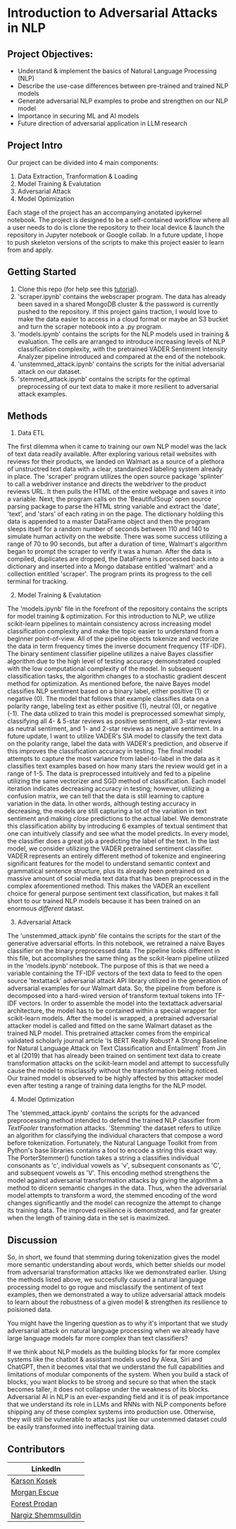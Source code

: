 # Introduction to Adversarial Attacks in NLP


## Project Objectives:
* Understand & implement the basics of Natural Language Processing (NLP) 
* Describe the use-case differences between pre-trained and trained NLP models
* Generate adversarial NLP examples to probe and strengthen on our NLP model
* Importance in securing ML and AI models
* Future direction of adversarial application in LLM research

## Project Intro
Our project can be divided into 4 main components:
1. Data Extraction, Tranformation & Loading
2. Model Training & Evalutation
3. Adversarial Attack 
4. Model Optimization

Each stage of the project has an accompanying anotated ipykernel notebook. The project is designed to be a self-contained workflow where all a user needs to do is clone the repository to their local device & launch the repository in Jupyter notebook or Google collab. In a future update, I hope to push skeleton versions of the scripts to make this project easier to learn from and apply. 

## Getting Started
1. Clone this repo (for help see this [tutorial](https://help.github.com/articles/cloning-a-repository/)).
2. 'scraper.ipynb' contains the webscraper program. The data has already been saved in a shared MongoDB cluster & the password is currently pushed to the repository. If this project gains traction, I would love to make the data easier to access in a cloud format or maybe an S3 bucket and turn the scraper notebook into a .py program. 
3. 'models.ipynb' contains the scripts for the NLP models used in training & evaluation. The cells are arranged to introduce increasing levels of NLP classification complexity, with the pretrained VADER Sentiment Intensity Analyzer pipeline introduced and compared at the end of the notebook. 
4. 'unstemmed_attack.ipynb' contains the scripts for the initial adversarial attack on our dataset. 
5. 'stemmed_attack.ipynb' contains the scripts for the optimal preprocessing of our text data to make it more resilient to adversarial attack examples.

## Methods
1. Data ETL

The first dilemma when it came to training our own NLP model was the lack of text data readily available. After exploring various retail websites with reviews for their products, we landed on Walmart as a source of a plethora of unstructred text data with a clear, standardized labeling system already in place. The 'scraper' program utilizes the open source package 'splinter' to call a webdriver instance and directs the webdriver to the product reviews URL. It then pulls the HTML of the entire webpage and saves it into a variable. Next, the program calls on the 'BeautifulSoup' open source parsing package to parse the HTML string variable and extract the 'date', 'text', and 'stars' of each rating in on the page. The dictionary holdiing this data is appended to a master DataFrame object and then the program sleeps itself for a random number of seconds between 110 and 140 to simulate human activity on the website. There was some success utilizing a range of 70 to 90 seconds, but after a duration of time, Walmart's algorithm began to prompt the scraper to verify it was a human. After the data is compiled, duplicates are dropped, the DataFrame is processed back into a dictionary and inserted into a Mongo database entitled 'walmart' and a collection entitled 'scraper'. The program prints its progress to the cell terminal for tracking. 

2. Model Training & Evalutation

The 'models.ipynb' file in the forefront of the repository contains the scripts for model training & optimization. For this introduction to NLP, we utilize scikit-learn pipelines to maintain consistency across increasing model classification complexity and make the topic easier to understand from a beginner point-of-view. All of the pipeline objects tokenize and vectorize the data in term frequency times the inverse document frequency (TF-IDF). The binary sentiment classifier pipeline utilizes a naive Bayes classifier algorithm due to the high level of testing accuracy demonstrated coupled with the low computational complexity of the model. In subsequent classification tasks, the algorithm changes to a stochastic gradient descent method for optimization. As mentioned before, the naive Bayes model classifies NLP sentiment based on a binary label, either positive (1) or negative (0). The model that follows that example classifies data on a polarity range, labeling text as either positive (1), neutral (0), or negative (-1). The data utilized to train this model is preprocessed somewhat simply, classifying all 4- & 5-star reviews as positive sentiment, all 3-star reviews as neutral sentiment, and 1- and 2-star reviews as negative sentiment. In a future update, I want to utilize VADER's SIA model to classify the text data on the polarity range, label the data with VADER's prediction, and observe if this improves the classification accuracy in testing. The final model attempts to capture the most variance from label-to-label in the data as it classifies text examples based on how many stars the review would get in a range of 1-5. The data is preprocessed intuitively and fed to a pipeline utilizing the same vectorizer and SGD method of classification. Each model iteration indicates decreasing accuracy in testing; however, utilizing a confusion matrix, we can tell that the data is still learning to capture variation in the data. In other words, although testing accuracy in decreasing, the models are still capturing a lot of the variation in text sentiment and making *close* predictions to the actual label. We demonstrate this classification ability by introducing 6 examples of textual sentiment that one can intuitively classify and see what the model predicts. In every model, the classifier does a great job a predicting the label of the text. In the last model, we consider utilizing the VADER pretrained sentiment classifier. VADER represents an entirely different method of tokenize and engineering significant features for the model to understand semantic context and grammatical sentence structure, plus its already been pretrained on a massive amount of social media text data that has been preprocessed in the complex aforementioned method. This makes the VADER an excellent choice for general purpose sentiment text classification, but makes it fall short to our trained NLP models because it has been trained on an enormous *different* datast. 

3. Adversarial Attack

The 'unstemmed_attack.ipynb' file contains the scripts for the start of the generative adversarial efforts. In this notebook, we retrained a naive Bayes classifier on the binary preprocessed data. The pipeline looks different in this file, but accomplishes the same thing as the scikit-learn pipeline utilized in the 'models.ipynb' notebook. The purpose of this is that we need a variable containing the TF-IDF vectors of the text data to feed to the open source 'textattack' adversarial attack API library utilized in the generation of adversarial examples for our Walmart data. So, the pipeline from before is decomposed into a hard-wired version of transform textual tokens into TF-IDF vectors. In order to assemble the model into the textattack adversarial architecture, the model has to be contained within a special wrapper for scikit-learn models. After the model is wrapped, a pretrained adversarial attacker model is called and fitted on the same Walmart dataset as the trained NLP model. This pretrained attacker comes from the empirical validated scholarly journal article 'Is BERT Really Robust? A Strong Baseline for Natural Language Attack on Text Classification and Entailment' from Jin et al (2019) that has already been trained on sentiment text data to create transformation attacks on the scikit-learn model and attempt to successfully cause the model to misclassify without the transformation being noticed. Our trained model is observed to be highly affected by this attacker model even after testing a range of training data lengths for the NLP model. 

4. Model Optimization
   
The 'stemmed_attack.ipynb' contains the scripts for the advanced preprocessing method intended to defend the trained NLP classifier from *TextFooler* transformation attacks. 'Stemming' the dataset refers to utilize an algorithm for classifying the individual characters that compose a word before tokenization. Fortunately, the Natural Language Toolkit from from Python's base libraries contains a tool to encode a string this exact way. The PorterStemmer() function takes a string a classifies individual consonants as 'c', individual vowels as 'v', subsequent consonants as 'C', and subsequent vowels as 'V'. This encoding method strengthens the model against adversarial transformation attacks by giving the algorithm a method to dicern semantic changes in the data. Thus, when the adversarial model attempts to transform a word, the stemmed encoding of the word changes significantly and the model can recognize the attempt to change its training data. The improved resilience is demonstrated, and far greater when the length of training data in the set is maximized. 

## Discussion
So, in short, we found that stemming during tokenization gives the model more semantic understanding about words, which better shields our model from adversarial transformation attacks like we demonstrated earlier. Using the methods listed above, we succesfully caused a natural language processing model to go rogue and misclassify the sentiment of text examples, then we demonstrated a way to utilize adversarial attack models to learn about the robustness of a given model & strengthen its resilience to poisioned data. 

You might have the lingering question as to why it's important that we study adversarial attack on natural language processing when we already have large language models far more complex than text classifiers?

If we think about NLP models as the building blocks for far more complex systems like the chatbot & assistant models used by Alexa, Siri and ChatGPT, then it becomes vital that we understand the full capabilities and limitations of modular components of the system. When you build a stack of blocks, you want blocks to be strong and secure so that when the stack becomes taller, it does not collapse under the weakness of its blocks. Adversarial AI in NLP is an ever-expanding field and it is of peak importance that we understand its role in LLMs and RNNs with NLP components before shipping any of these complex systems into production use. Otherwise, they will still be vulnerable to attacks just like our unstemmed dataset could be easily transformed into ineffectual training data. 

## Contributors
|LinkedIn     |
|---------|
|[Karson Kosek](https://www.linkedin.com/in/karson-kosek-75981128a/)|
|[Morgan Escue](https://www.linkedin.com/in/morgan-martin-a41433186/) |
|[Forest Prodan](https://www.linkedin.com/in/forest-prodan-728957248/) |
|[Nargiz Shemmsulldin](https://www.linkedin.com/in/nargiz-shemssulldin-a115322a3/) |
